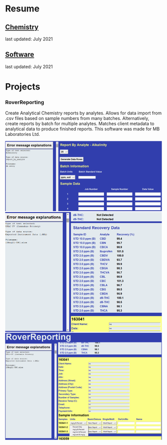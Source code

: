 # Resume
## [Chemistry](Peter_Levett_Chemistry_Resume_04July2021.pdf)
last updated: July 2021
## [Software](Peter_Levett_Programming_Resume_04July2021.pdf)
last updated: July 2021

# Projects

### RoverReporting

Create Analytical Chemistry reports by analytes. Allows for data import from .csv files based on sample numbers from many batches. Alternatively, create reports by batch for multiple analytes. Matches client metadata to analytical data to produce finished reports. This software was made for MB Laboratories Ltd.

<img src= "https://github.com/StavromularBeta/StavromularBeta.github.io/blob/master/RoverReporting_a.png">

<img src= "https://github.com/StavromularBeta/StavromularBeta.github.io/blob/master/RoverReporting_b.png">

<img src= "https://github.com/StavromularBeta/StavromularBeta.github.io/blob/master/RoverReporting_c.png">
